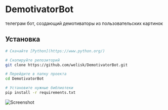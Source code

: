 # DemotivatorBot
телеграм бот, создающий демотиваторы из пользовательских картинок

## Установка

```bash
# Скачайте [Python](https://www.python.org/)

# Скопируйте репозиторий
git clone https://github.com/welisk/DemotivatorBot.git

# Перейдите в папку проекта
cd DemotivatorBot

# Установите нужные библиотеки
pip install -r requirements.txt
```
![Screenshot](https://github.com/welisk/telegram-bot-demotivator/blob/main/pic/paste/ok.jpg)
